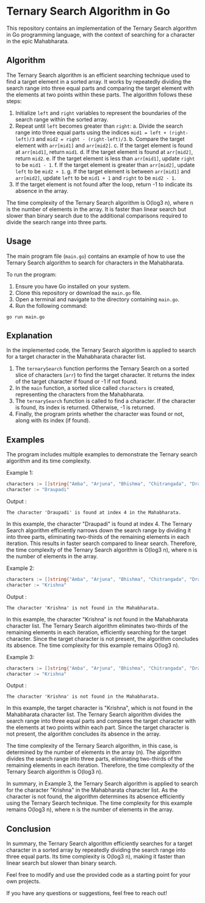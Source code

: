 # Ternary Search Algorithm in Go

This repository contains an implementation of the Ternary Search algorithm in Go programming language, with the context of searching for a character in the epic Mahabharata.

## Algorithm

The Ternary Search algorithm is an efficient searching technique used to find a target element in a sorted array. It works by repeatedly dividing the search range into three equal parts and comparing the target element with the elements at two points within these parts. The algorithm follows these steps:

1. Initialize `left` and `right` variables to represent the boundaries of the search range within the sorted array.
2. Repeat until `left` becomes greater than `right`:
   a. Divide the search range into three equal parts using the indices `mid1 = left + (right-left)/3` and `mid2 = right - (right-left)/3`.
   b. Compare the target element with `arr[mid1]` and `arr[mid2]`.
   c. If the target element is found at `arr[mid1]`, return `mid1`.
   d. If the target element is found at `arr[mid2]`, return `mid2`.
   e. If the target element is less than `arr[mid1]`, update `right` to be `mid1 - 1`.
   f. If the target element is greater than `arr[mid2]`, update `left` to be `mid2 + 1`.
   g. If the target element is between `arr[mid1]` and `arr[mid2]`, update `left` to be `mid1 + 1` and `right` to be `mid2 - 1`.
3. If the target element is not found after the loop, return -1 to indicate its absence in the array.

The time complexity of the Ternary Search algorithm is O(log3 n), where n is the number of elements in the array. It is faster than linear search but slower than binary search due to the additional comparisons required to divide the search range into three parts.

## Usage

The main program file (`main.go`) contains an example of how to use the Ternary Search algorithm to search for characters in the Mahabharata.

To run the program:

1. Ensure you have Go installed on your system.
2. Clone this repository or download the `main.go` file.
3. Open a terminal and navigate to the directory containing `main.go`.
4. Run the following command:

```shell
go run main.go
```

## Explanation
In the implemented code, the Ternary Search algorithm is applied to search for a target character in the Mahabharata character list.

1. The `ternarySearch` function performs the Ternary Search on a sorted slice of characters (`arr`) to find the target 
character. It returns the index of the target character if found or -1 if not found.
2. In the `main` function, a sorted slice called `characters` is created, representing the characters from the Mahabharata.
3. The `ternarySearch` function is called to find a character. If the character is found, its index is returned. Otherwise, -1 is returned.
4. Finally, the program prints whether the character was found or not, along with its index (if found).

## Examples
The program includes multiple examples to demonstrate the Ternary search algorithm and its time complexity.

Example 1:
```go
characters := []string{"Amba", "Arjuna", "Bhishma", "Chitrangada", "Draupadi", "Duryodhana", "Karna", "Kunti", "Yudhishthira"}
character := "Draupadi"
```
Output : 
```shell
The character 'Draupadi' is found at index 4 in the Mahabharata.
```
In this example, the character "Draupadi" is found at index 4. The Ternary Search algorithm efficiently narrows down the search range by dividing it into three parts, eliminating two-thirds of the remaining elements in each iteration. This results in faster search compared to linear search. Therefore, the time complexity of the Ternary Search algorithm is O(log3 n), where n is the number of elements in the array.

Example 2:
```go
characters := []string{"Amba", "Arjuna", "Bhishma", "Chitrangada", "Draupadi", "Duryodhana", "Karna", "Kunti", "Yudhishthira"}
character := "Krishna"
```
Output : 
```shell
The character 'Krishna' is not found in the Mahabharata.
```
In this example, the character "Krishna" is not found in the Mahabharata character list. The Ternary Search algorithm eliminates two-thirds of the remaining elements in each iteration, efficiently searching for the target character. Since the target character is not present, the algorithm concludes its absence. The time complexity for this example remains O(log3 n).

Example 3:
```go
characters := []string{"Amba", "Arjuna", "Bhishma", "Chitrangada", "Draupadi", "Duryodhana", "Karna", "Kunti", "Yudhishthira"}
character := "Krishna"
```
Output : 
```shell
The character 'Krishna' is not found in the Mahabharata.
```
In this example, the target character is "Krishna", which is not found in the Mahabharata character list. The Ternary Search algorithm divides the search range into three equal parts and compares the target character with the elements at two points within each part. Since the target character is not present, the algorithm concludes its absence in the array.

The time complexity of the Ternary Search algorithm, in this case, is determined by the number of elements in the array (n). The algorithm divides the search range into three parts, eliminating two-thirds of the remaining elements in each iteration. Therefore, the time complexity of the Ternary Search algorithm is O(log3 n).

In summary, in Example 3, the Ternary Search algorithm is applied to search for the character "Krishna" in the Mahabharata character list. As the character is not found, the algorithm determines its absence efficiently using the Ternary Search technique. The time complexity for this example remains O(log3 n), where n is the number of elements in the array.

## Conclusion
In summary, the Ternary Search algorithm efficiently searches for a target character in a sorted array by repeatedly dividing the search range into three equal parts. Its time complexity is O(log3 n), making it faster than linear search but slower than binary search.

Feel free to modify and use the provided code as a starting point for your own projects.

If you have any questions or suggestions, feel free to reach out!
